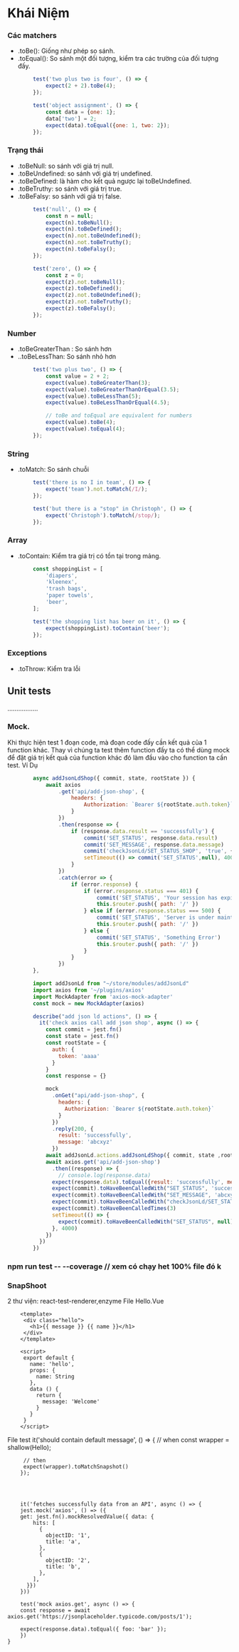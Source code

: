 # Khái Niệm
### Các matchers
- .toBe(): Giống như phép so sánh.
- .toEqual(): So sánh một đối tượng, kiểm tra các trường của đối tượng đấy.
```javascript
		test('two plus two is four', () => {
			expect(2 + 2).toBe(4);
		});

		test('object assignment', () => {
			const data = {one: 1};
			data['two'] = 2;
			expect(data).toEqual({one: 1, two: 2});
		});
```
### Trạng thái
- .toBeNull: so sánh với giá trị null.
- .toBeUndefined: so sánh với giá trị undefined.
- .toBeDefined: là hàm cho kết quả ngược lại toBeUndefined.
- .toBeTruthy: so sánh với giá trị true.
- .toBeFalsy: so sánh với giá trị false.
```javascript
		test('null', () => {
			const n = null;
			expect(n).toBeNull();
			expect(n).toBeDefined();
			expect(n).not.toBeUndefined();
			expect(n).not.toBeTruthy();
			expect(n).toBeFalsy();
		});

		test('zero', () => {
			const z = 0;
			expect(z).not.toBeNull();
			expect(z).toBeDefined();
			expect(z).not.toBeUndefined();
			expect(z).not.toBeTruthy();
			expect(z).toBeFalsy();
		});
```
### Number
- .toBeGreaterThan : So sánh hơn
- ..toBeLessThan: So sánh nhỏ hơn
```javascript
		test('two plus two', () => {
			const value = 2 + 2;
			expect(value).toBeGreaterThan(3);
			expect(value).toBeGreaterThanOrEqual(3.5);
			expect(value).toBeLessThan(5);
			expect(value).toBeLessThanOrEqual(4.5);

			// toBe and toEqual are equivalent for numbers
			expect(value).toBe(4);
			expect(value).toEqual(4);
		});
```
### String
- .toMatch: So sánh chuỗi
```javascript
		test('there is no I in team', () => {
			expect('team').not.toMatch(/I/);
		});

		test('but there is a "stop" in Christoph', () => {
			expect('Christoph').toMatch(/stop/);
		});
```		
### Array
- .toContain: Kiểm tra giá trị có tồn tại trong mảng.
```javascript
		const shoppingList = [
			'diapers',
			'kleenex', 
			'trash bags', 
			'paper towels', 
			'beer',
		];

		test('the shopping list has beer on it', () => {
			expect(shoppingList).toContain('beer');
		});
```
### Exceptions
- .toThrow: Kiểm tra lỗi
## Unit tests
.................
### Mock.
Khi thực hiện test 1 đoạn code, mà đoạn code đấy cần kết quả của 1 function khác. Thay vì chúng ta test thêm function đấy ta có thể dùng mock để đặt giá trị kết quả của function khác đó làm đầu vào cho function ta cần test. Ví Dụ
```javascript
		async addJsonLdShop({ commit, state, rootState }) {
		    await axios
		        .get('api/add-json-shop', {
		            headers: {
		                Authorization: `Bearer ${rootState.auth.token}`
		            }
		        })
		        .then(response => {
		            if (response.data.result == 'successfully') {
		                commit('SET_STATUS', response.data.result)
		                commit('SET_MESSAGE', response.data.message)
		                commit('checkJsonLd/SET_STATUS_SHOP', 'true', { root: true })
		                setTimeout(() => commit('SET_STATUS',null), 4000)
		            }
		        })
		        .catch(error => {
		            if (error.response) {
		                if (error.response.status === 401) {
		                    commit('SET_STATUS', 'Your session has expired, please log in again')
		                    this.$router.push({ path: '/' })
		                } else if (error.response.status === 500) {
		                    commit('SET_STATUS', 'Server is under maintenance')
		                    this.$router.push({ path: '/' })
		                } else {
		                    commit('SET_STATUS', 'Something Error')
		                    this.$router.push({ path: '/' })
		                }
		            }
		        })
		},
```
```javascript
		import addJsonLd from "~/store/modules/addJsonLd"
		import axios from '~/plugins/axios'
		import MockAdapter from 'axios-mock-adapter'
		const mock = new MockAdapter(axios)

		describe("add json ld actions", () => {
		  it('check axios call add json shop', async () => {
		    const commit = jest.fn()
		    const state = jest.fn()
		    const rootState = {
		      auth: {
		        token: 'aaaa'
		      }
		    }
		    const response = {}

		    mock
		      .onGet("api/add-json-shop", {
		        headers: {
		          Authorization: `Bearer ${rootState.auth.token}`
		        }
		      })
		      .reply(200, {
		        result: 'successfully',
		        message: 'abcxyz'
		      })
		    await addJsonLd.actions.addJsonLdShop({ commit, state ,rootState })
		    await axios.get('api/add-json-shop')
		      .then((response) => {
		        // console.log(response.data)
		      expect(response.data).toEqual({result: 'successfully', message: 'abcxyz'})
		      expect(commit).toHaveBeenCalledWith("SET_STATUS", 'successfully')
		      expect(commit).toHaveBeenCalledWith("SET_MESSAGE", 'abcxyz')
		      expect(commit).toHaveBeenCalledWith("checkJsonLd/SET_STATUS_SHOP", 'true', {root: true})
		      expect(commit).toHaveBeenCalledTimes(3)
		      setTimeout(() => {
		        expect(commit).toHaveBeenCalledWith("SET_STATUS", null)
		      }, 4000)
		    })
		  })
		})
````
### npm run test -- --coverage // xem có chạy het 100% file đó k
### SnapShoot
2 thư viện: react-test-renderer,enzyme
File Hello.Vue

		<template>
		 <div class="hello">
		   <h1>{{ message }} {{ name }}</h1>
		 </div>
		</template>

		<script>
		 export default {
		   name: 'hello',
		   props: {
		     name: String
		   },
		   data () {
		     return {
		       message: 'Welcome'
		     }
		   }
		 }
		</script>

File test
		it('should contain default message', () => {
		 // when
		 const wrapper = shallow(Hello);

		 // then
		 expect(wrapper).toMatchSnapshot()
		});




		it('fetches successfully data from an API', async () => {
        jest.mock('axios', () => ({
        get: jest.fn().mockResolvedValue({ data: {
            hits: [
              {
                objectID: '1',
                title: 'a',
              },
              {
                objectID: '2',
                title: 'b',
              },
            ],
          }})
        }))

        test('mock axios.get', async () => {
        const response = await axios.get('https://jsonplaceholder.typicode.com/posts/1');

        expect(response.data).toEqual({ foo: 'bar' });
        })
    }